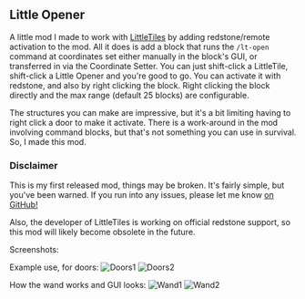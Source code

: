 ## Little Opener

A little mod I made to work with [LittleTiles](https://minecraft.curseforge.com/projects/littletiles) by adding redstone/remote activation to the mod.
All it does is add a block that runs the `/lt-open` command at coordinates set either manually in the block's GUI, or transferred in via the Coordinate Setter.
You can just shift-click a LittleTile, shift-click a Little Opener and you're good to go. You can activate it with redstone, and also by right clicking the block.
Right clicking the block directly and the max range (default 25 blocks) are configurable.

The structures you can make are impressive, but it's a bit limiting having to right click a door to make it activate. There is a work-around in the mod involving command blocks, but that's not something you can use in survival.
So, I made this mod.

### Disclaimer
This is my first released mod, things may be broken. It's fairly simple, but you've been warned. If you run into any issues, please let me know [on GitHub!](https://github.com/Alleluid/LittleOpener)

Also, the developer of LittleTiles is working on official redstone support, so this mod will likely become obsolete in the future.

Screenshots:

Example use, for doors:
![Doors1](https://i.imgur.com/lDeYTK0.png)
![Doors2](https://i.imgur.com/OQKbLuj.png)

How the wand works and GUI looks:
![Wand1](https://i.imgur.com/AHm9sYL.png)
![Wand2](https://i.imgur.com/CJ8S44n.png)